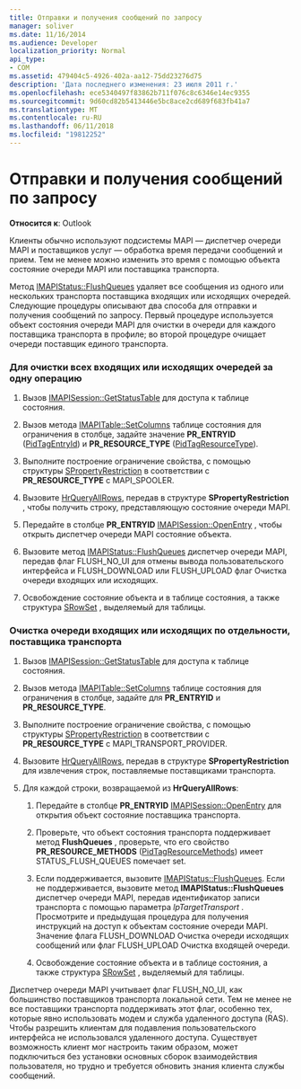 ```yaml
---
title: Отправки и получения сообщений по запросу
manager: soliver
ms.date: 11/16/2014
ms.audience: Developer
localization_priority: Normal
api_type:
- COM
ms.assetid: 479404c5-4926-402a-aa12-75dd23276d75
description: 'Дата последнего изменения: 23 июля 2011 г.'
ms.openlocfilehash: ece5340497f83862b711f076c8c6346e14ec9355
ms.sourcegitcommit: 9d60cd82b5413446e5bc8ace2cd689f683fb41a7
ms.translationtype: MT
ms.contentlocale: ru-RU
ms.lasthandoff: 06/11/2018
ms.locfileid: "19812252"
---
```

# <a name="sending-or-receiving-a-message-on-demand"></a>Отправки и получения сообщений по запросу
  
**Относится к**: Outlook 
  
Клиенты обычно используют подсистемы MAPI — диспетчер очереди MAPI и поставщиков услуг — обработка время передачи сообщений и прием. Тем не менее можно изменить это время с помощью объекта состояние очереди MAPI или поставщика транспорта.
  
Метод [IMAPIStatus::FlushQueues](imapistatus-flushqueues.md) удаляет все сообщения из одного или нескольких транспорта поставщика входящих или исходящих очередей. Следующие процедуры описывают два способа для отправки и получения сообщений по запросу. Первый процедуре используется объект состояния очереди MAPI для очистки в очереди для каждого поставщика транспорта в профиле; во второй процедуре очищает очереди поставщик единого транспорта. 
  
### <a name="to-flush-all-incoming-or-outgoing-queues-in-a-single-operation"></a>Для очистки всех входящих или исходящих очередей за одну операцию
  
1. Вызов [IMAPISession::GetStatusTable](imapisession-getstatustable.md) для доступа к таблице состояния. 
    
2. Вызов метода [IMAPITable::SetColumns](imapitable-setcolumns.md) таблице состояния для ограничения в столбце, задайте значение **PR_ENTRYID** ([PidTagEntryId](pidtagentryid-canonical-property.md)) и **PR_RESOURCE_TYPE** ([PidTagResourceType](pidtagresourcetype-canonical-property.md)).
    
3. Выполните построение ограничение свойства, с помощью структуры [SPropertyRestriction](spropertyrestriction.md) в соответствии с **PR_RESOURCE_TYPE** с MAPI_SPOOLER. 
    
4. Вызовите [HrQueryAllRows](hrqueryallrows.md), передав в структуре **SPropertyRestriction** , чтобы получить строку, представляющую состояние очереди MAPI. 
    
5. Передайте в столбце **PR_ENTRYID** [IMAPISession::OpenEntry](imapisession-openentry.md) , чтобы открыть диспетчер очереди MAPI состояние объекта. 
    
6. Вызовите метод [IMAPIStatus::FlushQueues](imapistatus-flushqueues.md) диспетчер очереди MAPI, передав флаг FLUSH_NO_UI для отмены вывода пользовательского интерфейса и FLUSH_DOWNLOAD или FLUSH_UPLOAD флаг Очистка очереди входящих или исходящих. 
    
7. Освобождение состояние объекта и в таблице состояния, а также структура [SRowSet](srowset.md) , выделяемый для таблицы. 
    
### <a name="to-flush-incoming-or-outgoing-queues-individually-by-transport-provider"></a>Очистка очереди входящих или исходящих по отдельности, поставщика транспорта
  
1. Вызов [IMAPISession::GetStatusTable](imapisession-getstatustable.md) для доступа к таблице состояния. 
    
2. Вызов метода [IMAPITable::SetColumns](imapitable-setcolumns.md) таблице состояния для ограничения в столбце, задайте для **PR_ENTRYID** и **PR_RESOURCE_TYPE**.
    
3. Выполните построение ограничение свойства, с помощью структуры [SPropertyRestriction](spropertyrestriction.md) в соответствии с **PR_RESOURCE_TYPE** с MAPI_TRANSPORT_PROVIDER. 
    
4. Вызовите [HrQueryAllRows](hrqueryallrows.md), передав в структуре **SPropertyRestriction** для извлечения строк, поставляемые поставщиками транспорта. 
    
5. Для каждой строки, возвращаемой из **HrQueryAllRows**:
    
    1. Передайте в столбце **PR_ENTRYID** [IMAPISession::OpenEntry](imapisession-openentry.md) для открытия объект состояние поставщика транспорта. 
        
    2. Проверьте, что объект состояния транспорта поддерживает метод **FlushQueues** , проверьте, что его свойство **PR_RESOURCE_METHODS** ([PidTagResourceMethods](pidtagresourcemethods-canonical-property.md)) имеет STATUS_FLUSH_QUEUES помечает set. 
        
    3. Если поддерживается, вызовите [IMAPIStatus::FlushQueues](imapistatus-flushqueues.md). Если не поддерживается, вызовите метод **IMAPIStatus::FlushQueues** диспетчер очереди MAPI, передав идентификатор записи транспорта с помощью параметра _lpTargetTransport_ . Просмотрите и предыдущая процедура для получения инструкций на доступ к объектам состояние очереди MAPI. Значение флага FLUSH_DOWNLOAD Очистка очереди исходящих сообщений или флаг FLUSH_UPLOAD Очистка входящей очереди. 
        
    4. Освобождение состояние объекта и в таблице состояния, а также структура [SRowSet](srowset.md) , выделяемый для таблицы. 
    
Диспетчер очереди MAPI учитывает флаг FLUSH_NO_UI, как большинство поставщиков транспорта локальной сети. Тем не менее не все поставщики транспорта поддерживать этот флаг, особенно тех, которые явно использовать модем и служба удаленного доступа (RAS). Чтобы разрешить клиентам для подавления пользовательского интерфейса не использовался удаленного доступа. Существует возможность клиент мог настроить таким образом, может подключиться без установки основных сборок взаимодействия пользователя, но трудно и требуется обновить знания клиента службы сообщений.
  

